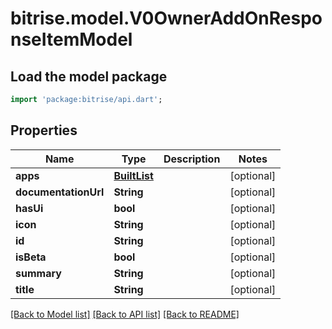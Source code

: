 # bitrise.model.V0OwnerAddOnResponseItemModel

## Load the model package
```dart
import 'package:bitrise/api.dart';
```

## Properties
Name | Type | Description | Notes
------------ | ------------- | ------------- | -------------
**apps** | [**BuiltList<V0AddOnAppResponseItemModel>**](V0AddOnAppResponseItemModel.md) |  | [optional] 
**documentationUrl** | **String** |  | [optional] 
**hasUi** | **bool** |  | [optional] 
**icon** | **String** |  | [optional] 
**id** | **String** |  | [optional] 
**isBeta** | **bool** |  | [optional] 
**summary** | **String** |  | [optional] 
**title** | **String** |  | [optional] 

[[Back to Model list]](../README.md#documentation-for-models) [[Back to API list]](../README.md#documentation-for-api-endpoints) [[Back to README]](../README.md)


